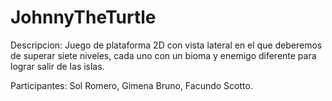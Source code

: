 # JohnnyTheTurtle

Descripcion: Juego de plataforma 2D con vista lateral en el que deberemos de superar siete niveles, cada uno con un bioma y enemigo diferente para lograr salir de las islas. 

Participantes: Sol Romero, Gimena Bruno, Facundo Scotto. 
